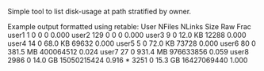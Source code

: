 Simple tool to list disk-usage at path stratified by owner.

Example output formatted using retable:
    User       NFiles    NLinks    Size        Raw             Frac
    user1      1         0         0           0               0.000
    user2      129       0         0           0               0.000
    user3      9         0         12.0 KB     12288           0.000
    user4      14        0         68.0 KB     69632           0.000
    user5      5         0         72.0 KB     73728           0.000
    user6      80        0         381.5 MB    400064512       0.024
    user7      27        0         931.4 MB    976633856       0.059
    user8      2986      0         14.0 GB     15050215424     0.916
    *          3251      0         15.3 GB     16427069440     1.000
